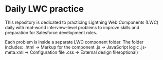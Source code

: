 # Daily LWC practice
This repository is dedicated to practicing Lightning Web Components (LWC) daily with real-world interview-level problems to improve skills and preparation for Salesforce development roles.


Each problem is inside a separate LWC component folder. The folder includes:
<component>.html → Markup for the component
<component>.js → JavaScript logic
<component>.js-meta.xml → Configuration file
<component>.css → External design file(optional)
